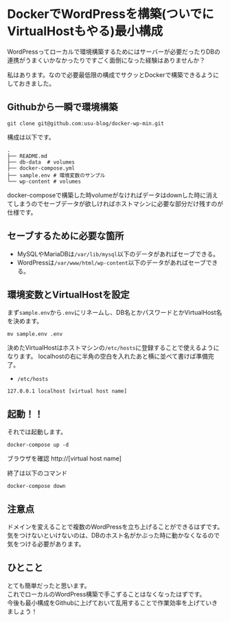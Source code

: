 # DockerでWordPressを構築(ついでにVirtualHostもやる)最小構成

WordPressってローカルで環境構築するためにはサーバーが必要だったりDBの連携がうまくいかなかったりですごく面倒になった経験はありませんか？

私はあります。なので必要最低限の構成でサクッとDockerで構築できるようにしておきました。

## Githubから一瞬で環境構築
```
git clone git@github.com:usu-blog/docker-wp-min.git
```

構成は以下です。
```
.
├── README.md
├── db-data  # volumes
├── docker-compose.yml
├── sample.env # 環境変数のサンプル
└── wp-content # volumes
```

docker-composeで構築した時volumeがなければデータはdownした時に消えてしまうのでセーブデータが欲しければホストマシンに必要な部分だけ残すのが仕様です。

## セーブするために必要な箇所
- MySQLやMariaDBは`/var/lib/mysql`以下のデータがあればセーブできる。
- WordPressは`/var/www/html/wp-content`以下のデータがあればセーブできる。


## 環境変数とVirtualHostを設定
まず`sample.env`から`.env`にリネームし、DB名とかパスワードとかVirtualHost名を決めます。

```
mv sample.env .env
```


決めたVirtualHostはホストマシンの`/etc/hosts`に登録することで使えるようになります。
localhostの右に半角の空白を入れたあと横に並べて書けば準備完了。

- `/etc/hosts`
```
127.0.0.1 localhost [virtual host name]
```

## 起動！！

それでは起動します。
```
docker-compose up -d
```

ブラウザを確認
http://[virtual host name]

終了は以下のコマンド
```
docker-compose down
```

## 注意点
ドメインを変えることで複数のWordPressを立ち上げることができるはずです。  
気をつけないといけないのは、DBのホスト名がかぶった時に動かなくなるので気をつける必要があります。

## ひとこと  
とても簡単だったと思います。  
これでローカルのWordPress構築で手こずることはなくなったはずです。  
今後も最小構成をGithubに上げておいて乱用することで作業効率を上げていきましょう！
